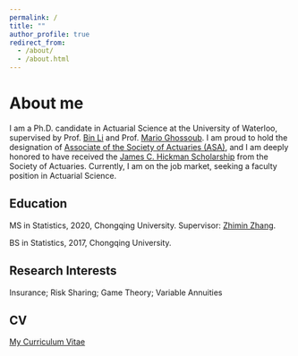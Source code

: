 ```yaml
---
permalink: /
title: ""
author_profile: true
redirect_from: 
  - /about/
  - /about.html
---
```



About me
======
I am a Ph.D. candidate in Actuarial Science at the University of Waterloo, supervised by Prof. [Bin Li](https://sites.google.com/view/binli/home) and Prof.  [Mario Ghossoub](https://sites.google.com/site/marioghossoub/). I am proud to hold the designation of  [Associate of the Society of Actuaries (ASA)](https://www.soa.org/education/exam-req/edu-asa-req/), and I am deeply honored to have received the [James C. Hickman Scholarship](https://www.soa.org/resources/announcements/press-releases/2023/2023-hickman-scholars/) from the Society of Actuaries. Currently, I am on the job market, seeking a faculty position in Actuarial Science.



Education
------
MS in Statistics, 2020, Chongqing University. Supervisor: [Zhimin Zhang](https://faculty.cqu.edu.cn/ZhiminZhang/en/jsxx/389203/jsxx/jsxx.htm).

BS in Statistics, 2017, Chongqing University.




Research Interests
------
Insurance; Risk Sharing; Game Theory; Variable Annuities

CV
------
[My Curriculum Vitae](https://benxuanshi.github.io/files/CVBenxuanShi.pdf)


